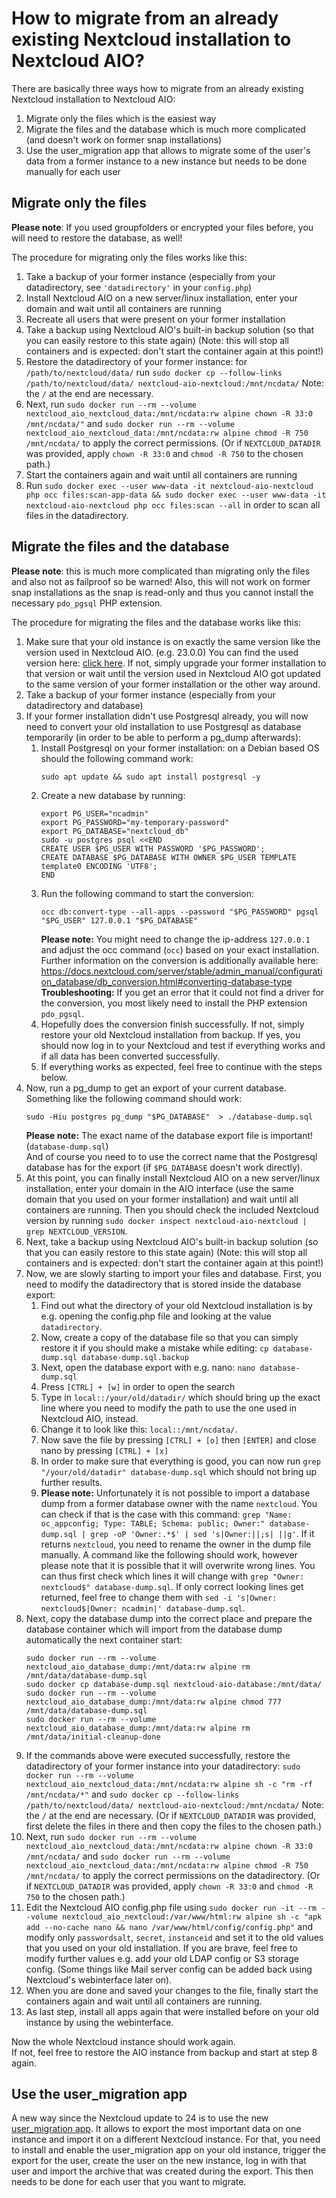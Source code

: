 # How to migrate from an already existing Nextcloud installation to Nextcloud AIO?

There are basically three ways how to migrate from an already existing Nextcloud installation to Nextcloud AIO:

1. Migrate only the files which is the easiest way
1. Migrate the files and the database which is much more complicated (and doesn't work on former snap installations)
1. Use the user_migration app that allows to migrate some of the user's data from a former instance to a new instance but needs to be done manually for each user

## Migrate only the files 
**Please note**: If you used groupfolders or encrypted your files before, you will need to restore the database, as well!

The procedure for migrating only the files works like this:
1. Take a backup of your former instance (especially from your datadirectory, see `'datadirectory'` in your `config.php`)
1. Install Nextcloud AIO on a new server/linux installation, enter your domain and wait until all containers are running
1. Recreate all users that were present on your former installation
1. Take a backup using Nextcloud AIO's built-in backup solution (so that you can easily restore to this state again) (Note: this will stop all containers and is expected: don't start the container again at this point!)
1. Restore the datadirectory of your former instance: for `/path/to/nextcloud/data/` run `sudo docker cp --follow-links /path/to/nextcloud/data/ nextcloud-aio-nextcloud:/mnt/ncdata/` Note: the `/` at the end are necessary.
1. Next, run `sudo docker run --rm --volume nextcloud_aio_nextcloud_data:/mnt/ncdata:rw alpine chown -R 33:0 /mnt/ncdata/"` and `sudo docker run --rm --volume nextcloud_aio_nextcloud_data:/mnt/ncdata:rw alpine chmod -R 750 /mnt/ncdata/` to apply the correct permissions. (Or if `NEXTCLOUD_DATADIR` was provided, apply `chown -R 33:0` and `chmod -R 750` to the chosen path.)
1. Start the containers again and wait until all containers are running
1. Run `sudo docker exec --user www-data -it nextcloud-aio-nextcloud php occ files:scan-app-data && sudo docker exec --user www-data -it nextcloud-aio-nextcloud php occ files:scan --all` in order to scan all files in the datadirectory.

## Migrate the files and the database
**Please note**: this is much more complicated than migrating only the files and also not as failproof so be warned! Also, this will not work on former snap installations as the snap is read-only and thus you cannot install the necessary `pdo_pgsql` PHP extension.

The procedure for migrating the files and the database works like this:
1. Make sure that your old instance is on exactly the same version like the version used in Nextcloud AIO. (e.g. 23.0.0) You can find the used version here: [click here](https://github.com/nextcloud/all-in-one/search?l=Dockerfile&q=NEXTCLOUD_VERSION&type=). If not, simply upgrade your former installation to that version or wait until the version used in Nextcloud AIO got updated to the same version of your former installation or the other way around.
1. Take a backup of your former instance (especially from your datadirectory and database)
1. If your former installation didn't use Postgresql already, you will now need to convert your old installation to use Postgresql as database temporarily (in order to be able to perform a pg_dump afterwards):
    1. Install Postgresql on your former installation: on a Debian based OS should the following command work:
        ```
        sudo apt update && sudo apt install postgresql -y
        ```
    1. Create a new database by running:
        ```
        export PG_USER="ncadmin"
        export PG_PASSWORD="my-temporary-password"
        export PG_DATABASE="nextcloud_db"
        sudo -u postgres psql <<END
        CREATE USER $PG_USER WITH PASSWORD '$PG_PASSWORD';
        CREATE DATABASE $PG_DATABASE WITH OWNER $PG_USER TEMPLATE template0 ENCODING 'UTF8';
        END
        ```
    1. Run the following command to start the conversion:
        ```
        occ db:convert-type --all-apps --password "$PG_PASSWORD" pgsql "$PG_USER" 127.0.0.1 "$PG_DATABASE"
        ```
        **Please note:** You might need to change the ip-address `127.0.0.1` and adjust the occ command (`occ`) based on your exact installation. Further information on the conversion is additionally available here: https://docs.nextcloud.com/server/stable/admin_manual/configuration_database/db_conversion.html#converting-database-type<br>
        **Troubleshooting:** If you get an error that it could not find a driver for the conversion, you most likely need to install the PHP extension `pdo_pgsql`.
    1. Hopefully does the conversion finish successfully. If not, simply restore your old Nextcloud installation from backup. If yes, you should now log in to your Nextcloud and test if everything works and if all data has been converted successfully.
    1. If everything works as expected, feel free to continue with the steps below.
1. Now, run a pg_dump to get an export of your current database. Something like the following command should work:
    ```
    sudo -Hiu postgres pg_dump "$PG_DATABASE"  > ./database-dump.sql
    ```
    **Please note:** The exact name of the database export file is important! (`database-dump.sql`)<br>
    And of course you need to to use the correct name that the Postgresql database has for the export (if `$PG_DATABASE` doesn't work directly).
1. At this point, you can finally install Nextcloud AIO on a new server/linux installation, enter your domain in the AIO interface (use the same domain that you used on your former installation) and wait until all containers are running. Then you should check the included Nextcloud version by running `sudo docker inspect nextcloud-aio-nextcloud | grep NEXTCLOUD_VERSION`.
1. Next, take a backup using Nextcloud AIO's built-in backup solution (so that you can easily restore to this state again) (Note: this will stop all containers and is expected: don't start the container again at this point!)
1. Now, we are slowly starting to import your files and database. First, you need to modify the datadirectory that is stored inside the database export:
    1. Find out what the directory of your old Nextcloud installation is by e.g. opening the config.php file and looking at the value `datadirectory`.
    1. Now, create a copy of the database file so that you can simply restore it if you should make a mistake while editing: `cp database-dump.sql database-dump.sql.backup`
    1. Next, open the database export with e.g. nano: `nano database-dump.sql`
    1. Press `[CTRL] + [w]` in order to open the search
    1. Type in `local::/your/old/datadir/` which should bring up the exact line where you need to modify the path to use the one used in Nextcloud AIO, instead.
    1. Change it to look like this: `local::/mnt/ncdata/`.
    1. Now save the file by pressing `[CTRL] + [o]` then `[ENTER]` and close nano by pressing `[CTRL] + [x]`
    1. In order to make sure that everything is good, you can now run `grep "/your/old/datadir" database-dump.sql` which should not bring up further results.<br>
    1. **Please note:** Unfortunately it is not possible to import a database dump from a former database owner with the name `nextcloud`. You can check if that is the case with this command: `grep "Name: oc_appconfig; Type: TABLE; Schema: public; Owner:" database-dump.sql | grep -oP 'Owner:.*$' | sed 's|Owner:||;s| ||g'`. If it returns `nextcloud`, you need to rename the owner in the dump file manually. A command like the following should work, however please note that it is possible that it will overwrite wrong lines. You can thus first check which lines it will change with `grep "Owner: nextcloud$" database-dump.sql`. If only correct  looking lines get returned, feel free to change them with `sed -i 's|Owner: nextcloud$|Owner: ncadmin|' database-dump.sql`. 
1. Next, copy the database dump into the correct place and prepare the database container which will import from the database dump automatically the next container start: 
    ```
    sudo docker run --rm --volume nextcloud_aio_database_dump:/mnt/data:rw alpine rm /mnt/data/database-dump.sql
    sudo docker cp database-dump.sql nextcloud-aio-database:/mnt/data/
    sudo docker run --rm --volume nextcloud_aio_database_dump:/mnt/data:rw alpine chmod 777 /mnt/data/database-dump.sql
    sudo docker run --rm --volume nextcloud_aio_database_dump:/mnt/data:rw alpine rm /mnt/data/initial-cleanup-done
    ```
1. If the commands above were executed successfully, restore the datadirectory of your former instance into your datadirectory: `sudo docker run --rm --volume nextcloud_aio_nextcloud_data:/mnt/ncdata:rw alpine sh -c "rm -rf /mnt/ncdata/*"` and `sudo docker cp --follow-links /path/to/nextcloud/data/ nextcloud-aio-nextcloud:/mnt/ncdata/` Note: the `/` at the end are necessary. (Or if `NEXTCLOUD_DATADIR` was provided, first delete the files in there and then copy the files to the chosen path.)
1. Next, run `sudo docker run --rm --volume nextcloud_aio_nextcloud_data:/mnt/ncdata:rw alpine chown -R 33:0 /mnt/ncdata/` and `sudo docker run --rm --volume nextcloud_aio_nextcloud_data:/mnt/ncdata:rw alpine chmod -R 750 /mnt/ncdata/` to apply the correct permissions on the datadirectory. (Or if `NEXTCLOUD_DATADIR` was provided, apply `chown -R 33:0` and `chmod -R 750` to the chosen path.)
1. Edit the Nextcloud AIO config.php file using `sudo docker run -it --rm --volume nextcloud_aio_nextcloud:/var/www/html:rw alpine sh -c "apk add --no-cache nano && nano /var/www/html/config/config.php"` and modify only `passwordsalt`, `secret`, `instanceid` and set it to the old values that you used on your old installation. If you are brave, feel free to modify further values e.g. add your old LDAP config or S3 storage config. (Some things like Mail server config can be added back using Nextcloud's webinterface later on).
1. When you are done and saved your changes to the file, finally start the containers again and wait until all containers are running.
1. As last step, install all apps again that were installed before on your old instance by using the webinterface.

Now the whole Nextcloud instance should work again.<br>
If not, feel free to restore the AIO instance from backup and start at step 8 again.

## Use the user_migration app
A new way since the Nextcloud update to 24 is to use the new [user_migration app](https://apps.nextcloud.com/apps/user_migration#app-gallery). It allows to export the most important data on one instance and import it on a different Nextcloud instance. For that, you need to install and enable the user_migration app on your old instance, trigger the export for the user, create the user on the new instance, log in with that user and import the archive that was created during the export. This then needs to be done for each user that you want to migrate.
